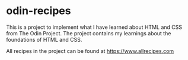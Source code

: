 # odin-recipes

This is a project to implement what I have learned about HTML and CSS from The Odin Project. The project contains my learnings about the foundations of HTML and CSS.

All recipes in the project can be found at https://www.allrecipes.com